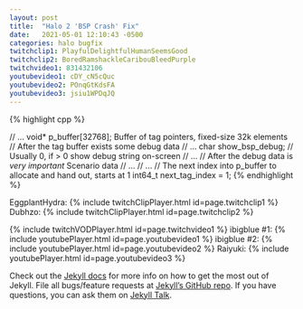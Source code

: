 ```yaml
---
layout: post
title:  "Halo 2 'BSP Crash' Fix"
date:   2021-05-01 12:10:43 -0500
categories: halo bugfix
twitchclip1: PlayfulDelightfulHumanSeemsGood
twitchclip2: BoredRamshackleCaribouBleedPurple
twitchvideo1: 831432106
youtubevideo1: cDY_cN5cQuc
youtubevideo2: POnqGtKdsFA
youtubevideo3: jsiu1WPDqJQ
---
```


{% highlight cpp %}


// ...
void* p_buffer[32768]; Buffer of tag pointers, fixed-size 32k elements
// After the tag buffer exists some debug data
// ...
char show_bsp_debug; // Usually 0, if > 0 show debug string on-screen
// ...
// After the debug data is *very important* Scenario data
// ...
// ...
// The next index into p_buffer to allocate and hand out, starts at 1
int64_t next_tag_index = 1;
{% endhighlight %}

EggplantHydra:
{% include twitchClipPlayer.html id=page.twitchclip1 %}
Dubhzo:
{% include twitchClipPlayer.html id=page.twitchclip2 %}

{% include twitchVODPlayer.html id=page.twitchvideo1 %}
ibigblue #1:
{% include youtubePlayer.html id=page.youtubevideo1 %}
ibigblue #2:
{% include youtubePlayer.html id=page.youtubevideo2 %}
Raiyuki:
{% include youtubePlayer.html id=page.youtubevideo3 %}

Check out the [Jekyll docs][jekyll-docs] for more info on how to get the most out of Jekyll. File all bugs/feature requests at [Jekyll’s GitHub repo][jekyll-gh]. If you have questions, you can ask them on [Jekyll Talk][jekyll-talk].

[jekyll-docs]: https://jekyllrb.com/docs/home
[jekyll-gh]:   https://github.com/jekyll/jekyll
[jekyll-talk]: https://talk.jekyllrb.com/

[implemented-fix]: https://github.com/Scaless/HaloTAS/blob/master/HaloTAS/HRPatcher/dllmain.cpp#L257
